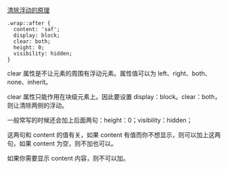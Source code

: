 [清除浮动的原理](https://www.cnblogs.com/xguoz/p/12829490.html)

```
.wrap::after {
  content: 'saf';
  display: block;
  clear: both;
  height: 0;
  visibility: hidden;
}
```

clear 属性是不让元素的周围有浮动元素。属性值可以为 left、right、both、none、inherit。

clear 属性只能作用在块级元素上。因此要设置 display：block。clear：both，则让清除两侧的浮动。

一般常写的时候还会加上后面两句：height：0；visibility：hidden；

这两句和 content 的值有关，如果 content 有值而你不想显示，则可以加上这两句，如果 content 为空，则不加也可以。

如果你需要显示 content 内容，则不可以加。
